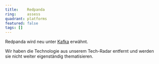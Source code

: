 ```yaml
---
title:    Redpanda  
ring:     assess
quadrant: platforms
featured: false
tags: []
---
```


Redpanda wird neu unter [Kafka][kafka] erwähnt. 

Wir haben die Technologie aus unserem Tech-Radar entfernt und werden sie nicht weiter eigenständig thematisieren.

[kafka]: /platforms/kafka
